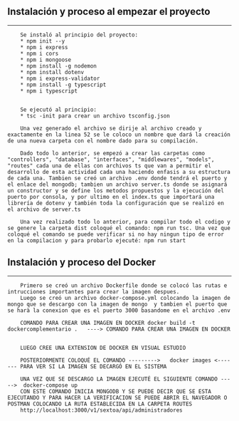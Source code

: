 
## Instalación y proceso al empezar el proyecto 
***

        Se instaló al principio del proyecto:
        * npm init --y
        * npm i express
        * npm i cors
        * npm i mongoose
        * npm install -g nodemon
        * npm install dotenv
        * npm i express-validator
        * npm install -g typescript
        * npm i typescript


        Se ejecutó al principio: 
        * tsc -init para crear un archivo tsconfig.json

        Una vez generado el archivo se dirije al archivo creado y exactamente en la linea 52 se le coloco un nombre que dará la creación de una nueva carpeta con el nombre dado para su compilación.

        Dado todo lo anterior, se empezó a crear las carpetas como "controllers", "database", "interfaces", "middlewares", "models", "routes" cada una de ellas con archivos ts que van a permitir el desarrollo de esta actividad cada una haciendo enfasis a su estructura de cada una. Tambien se creó un archivo .env donde tendrá el puerto y el enlace del mongodb; tambien un archivo server.ts donde se asignará un constructor y se define los metodos propuestos y la ejecución del puerto por consola, y por ultimo en el index.ts que importará una librería de dotenv y también toda la configuración que se realizó en el archivo de server.ts

        Una vez realizado todo lo anterior, para compilar todo el codigo y se genere la carpeta dist coloqué el comando: npm run tsc. Una vez que coloqué el comando se puede verificar si no hay ningun tipo de error en la compilacion y para probarlo ejecuté: npm run start



## Instalación y proceso del Docker
***       

        Primero se creó un archivo Dockerfile donde se colocó las rutas e intrucciones importantes para crear la imagen despues.
        Luego se creó un archivo docker-compose.yml colocando la imagen de mongo que se descargo con la imagen de mongo  y tambien el puerto que se harà la conexion que es el puerto 3000 basandome en el archivo .env

        COMANDO PARA CREAR UNA IMAGEN EN DOCKER docker build -t dockercomplementario .   ----> COMANDO PARA CREAR UNA IMAGEN EN DOCKER


        LUEGO CREE UNA EXTENSION DE DOCKER EN VISUAL ESTUDIO

        POSTERIORMENTE COLOQUÉ EL COMANDO --------->   docker images <------- PARA VER SI LA IMAGEN SE DECARGÓ EN EL SISTEMA

        UNA VEZ QUE SE DESCARGO LA IMAGEN EJECUTÉ EL SIGUIENTE COMANDO ----->  docker-compose up
        CON ESTE COMANDO INICIA MONGODB Y SE PUEDE DECIR QUE SE ESTA EJECUTANDO Y PARA HACER LA VERIFICACION SE PUEDE ABRIR EL NAVEGADOR O POSTMAN COLOCANDO LA RUTA ESTABLECIDA EN LA CARPETA ROUTES 
        http://localhost:3000/v1/sextoa/api/administradores

